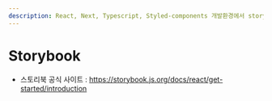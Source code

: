 ```yaml
---
description: React, Next, Typescript, Styled-components 개발환경에서 storybook 사용
---
```


# Storybook

* 스토리북 공식 사이트 : [https://storybook.js.org/docs/react/get-started/introduction ](https://storybook.js.org/docs/react/get-started/introduction)&#x20;

